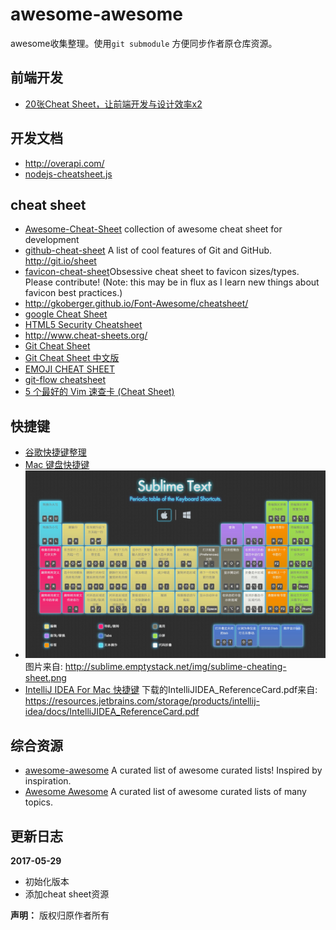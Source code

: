 # awesome-awesome #

awesome收集整理。使用`git submodule` 方便同步作者原仓库资源。

## 前端开发 ##
- [20张Cheat Sheet，让前端开发与设计效率x2](http://www.jianshu.com/p/bf266ec5a244)

## 开发文档 ##
- http://overapi.com/
- [nodejs-cheatsheet.js](https://gist.github.com/LeCoupa/985b82968d8285987dc3)

## cheat sheet ##
- [Awesome-Cheat-Sheet](https://github.com/yuxingxin/Awesome-Cheat-Sheet) collection of awesome cheat sheet for development
- [github-cheat-sheet](git@github.com:tiimgreen/github-cheat-sheet.git) A list of cool features of Git and GitHub. http://git.io/sheet
- [favicon-cheat-sheet](https://github.com/audreyr/favicon-cheat-sheet)Obsessive cheat sheet to favicon sizes/types. Please contribute! (Note: this may be in flux as I learn new things about favicon best practices.)
- http://gkoberger.github.io/Font-Awesome/cheatsheet/
- [google Cheat Sheet](https://www.google.co.jp/search?q=Cheat+Sheet&newwindow=1&safe=strict&sa=N&tbm=isch&imgil=h7r2Uau5OJ3jzM%253A%253BwKs-IMMGbwRTiM%253Bhttp%25253A%25252F%25252Fwww.cheat-sheets.org%25252F&source=iu&pf=m&fir=h7r2Uau5OJ3jzM%253A%252CwKs-IMMGbwRTiM%252C_&usg=__j8qm6Lswuc-XPhSLgJaKsJ6ZuYQ%3D&biw=1280&bih=726&ved=0ahUKEwiMqtKeiJPUAhXHULwKHcFSBGIQyjcIRg&ei=TAIrWYzUIceh8QXBpZGQBg#imgrc=_)
- [HTML5 Security Cheatsheet](http://html5sec.org/#html5)
- http://www.cheat-sheets.org/
- [Git Cheat Sheet](https://www.git-tower.com/blog/git-cheat-sheet/)
- [Git Cheat Sheet 中文版](https://github.com/flyhigher139/Git-Cheat-Sheet)
- [EMOJI CHEAT SHEET](https://www.webpagefx.com/tools/emoji-cheat-sheet/)
- [git-flow cheatsheet](http://danielkummer.github.io/git-flow-cheatsheet/)
- [5 个最好的 Vim 速查卡 (Cheat Sheet)](https://mp.weixin.qq.com/s/Dvq8R6cCdk2cGjkACER8Rg)

## 快捷键 ##

- [谷歌快捷键整理](https://github.com/dianjie/chromeShortcuts)
- [Mac 键盘快捷键](https://support.apple.com/zh-cn/HT201236)
- [![](shortcut/source/sublime-cheating-sheet.jpeg)](http://sublime.emptystack.net/)  图片来自: http://sublime.emptystack.net/img/sublime-cheating-sheet.png
- [IntelliJ IDEA For Mac 快捷键](http://wiki.jikexueyuan.com/project/intellij-idea-tutorial/keymap-mac-introduce.html) 下载的IntelliJIDEA_ReferenceCard.pdf来自: https://resources.jetbrains.com/storage/products/intellij-idea/docs/IntelliJIDEA_ReferenceCard.pdf


## 综合资源 ##

- [awesome-awesome](https://github.com/erichs/awesome-awesome) A curated list of awesome curated lists! Inspired by inspiration.
- [Awesome Awesome](https://github.com/emijrp/awesome-awesome) A curated list of awesome curated lists of many topics.

## 更新日志 ##

**2017-05-29**
- 初始化版本
- 添加cheat sheet资源


**声明：** 版权归原作者所有